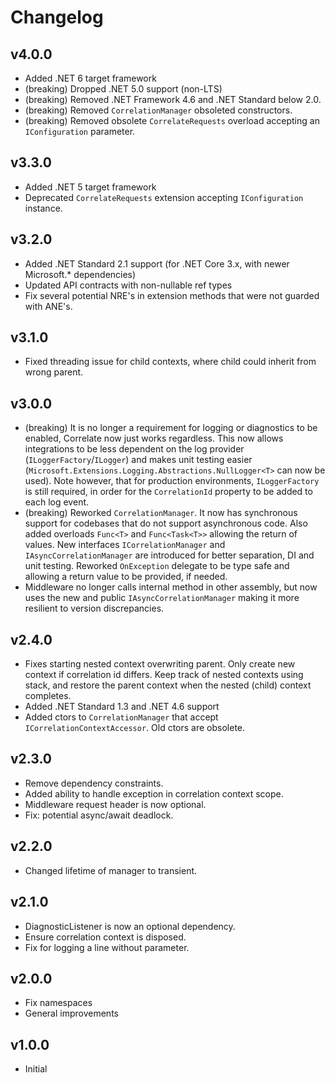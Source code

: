 # Changelog

## v4.0.0

- Added .NET 6 target framework
- (breaking) Dropped .NET 5.0 support (non-LTS)
- (breaking) Removed .NET Framework 4.6 and .NET Standard below 2.0.
- (breaking) Removed `CorrelationManager` obsoleted constructors.
- (breaking) Removed obsolete `CorrelateRequests` overload accepting an `IConfiguration` parameter.

## v3.3.0

- Added .NET 5 target framework
- Deprecated `CorrelateRequests` extension accepting `IConfiguration` instance.

## v3.2.0

- Added .NET Standard 2.1 support (for .NET Core 3.x, with newer Microsoft.* dependencies)
- Updated API contracts with non-nullable ref types
- Fix several potential NRE's in extension methods that were not guarded with ANE's.

## v3.1.0
- Fixed threading issue for child contexts, where child could inherit from wrong parent.

## v3.0.0

- (breaking) It is no longer a requirement for logging or diagnostics to be enabled, Correlate now just works regardless. This now allows integrations to be less dependent on the log provider (`ILoggerFactory`/`ILogger`) and makes unit testing easier (`Microsoft.Extensions.Logging.Abstractions.NullLogger<T>` can now be used). Note however, that for production environments, `ILoggerFactory` is still required, in order for the `CorrelationId` property to be added to each log event.
- (breaking) Reworked `CorrelationManager`. It now has synchronous support for codebases that do not support asynchronous code. Also added overloads `Func<T>` and `Func<Task<T>>` allowing the return of values. New interfaces `ICorrelationManager` and `IAsyncCorrelationManager` are introduced for better separation, DI and unit testing. Reworked `OnException` delegate to be type safe and allowing a return value to be provided, if needed.
- Middleware no longer calls internal method in other assembly, but now uses the new and public `IAsyncCorrelationManager` making it more resilient to version discrepancies.

## v2.4.0

- Fixes starting nested context overwriting parent. Only create new context if correlation id differs. Keep track of nested contexts using stack, and restore the parent context when the nested (child) context completes.
- Added .NET Standard 1.3 and .NET 4.6 support
- Added ctors to `CorrelationManager` that accept `ICorrelationContextAccessor`. Old ctors are obsolete.

## v2.3.0

- Remove dependency constraints.
- Added ability to handle exception in correlation context scope.
- Middleware request header is now optional.
- Fix: potential async/await deadlock.

## v2.2.0

- Changed lifetime of manager to transient.

## v2.1.0

- DiagnosticListener is now an optional dependency.
- Ensure correlation context is disposed.
- Fix for logging a line without parameter.

## v2.0.0

- Fix namespaces
- General improvements

## v1.0.0

- Initial
